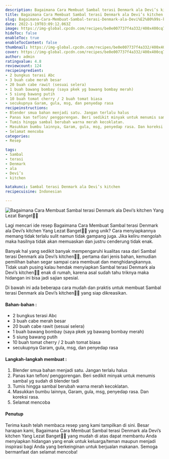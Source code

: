 ```yaml
---
description: Bagaimana Cara Membuat Sambal terasi Denmark ala Devi’s kitchen Yang Lezat Banget"
title: Bagaimana Cara Membuat Sambal terasi Denmark ala Devi’s kitchen Yang Lezat Banget
slug: Bagaimana-Cara-Membuat-Sambal-terasi-Denmark-ala-Devi%E2%80%99s-kitchen-Yang-Lezat-Banget
date: 2022-1-19T03:09:12.063Z
image: https://img-global.cpcdn.com/recipes/be0e007737f4a332/400x400cq70/photo.jpg
hideToc: false
enableToc: true
enableTocContent: false
thumbnail: https://img-global.cpcdn.com/recipes/be0e007737f4a332/400x400cq70/photo.jpg
cover: https://img-global.cpcdn.com/recipes/be0e007737f4a332/400x400cq70/photo.jpg
author: admin
ratingvalue: 4.8
reviewcount: 124
recipeingredient:
- 2 bungkus terasi Abc
- 3 buah cabe merah besar
- 20 buah cabe rawit (sesuai selera)
- 1 buah bawang bombay (saya pkek yg bawang bombay merah)
- 5 siung bawang putih
- 10 buah tomat cherry / 2 buah tomat biasa
- secukupnya Garam, gula, msg, dan penyedap rasa
recipeinstructions:
- Blender smua bahan menjadi satu. Jangan terlalu halus
- Panas kan teflon/ penggorengan. Beri sedikit minyak untuk menumis sambal yg sudah di blender tadi
- Tumis hingga sambal berubah warna merah kecoklatan.
- Masukkan bumbu lainnya, Garam, gula, msg, penyedap rasa. Dan koreksi rasa.
- Selamat mencoba
categories:
- Resep

tags:
- Sambal
- terasi
- Denmark
- ala
- Devi’s
- kitchen

katakunci: Sambal terasi Denmark ala Devi’s kitchen
recipecuisine: Indonesian

---
```


![Bagaimana Cara Membuat Sambal terasi Denmark ala Devi’s kitchen Yang Lezat Banget👩‍🍳](https://img-global.cpcdn.com/recipes/be0e007737f4a332/400x400cq70/photo.jpg)

Lagi mencari ide resep Bagaimana Cara Membuat Sambal terasi Denmark ala Devi’s kitchen Yang Lezat Banget👩‍🍳 yang unik? Cara menyiapkannya memang tidak terlalu sulit namun tidak gampang juga. Jika keliru mengolah maka hasilnya tidak akan memuaskan dan justru cenderung tidak enak.

Banyak hal yang sedikit banyak mempengaruhi kualitas rasa dari Sambal terasi Denmark ala Devi’s kitchen👩‍🍳, pertama dari jenis bahan, kemudian pemilihan bahan segar sampai cara membuat dan menghidangkannya. Tidak usah pusing kalau hendak menyiapkan Sambal terasi Denmark ala Devi’s kitchen👩‍🍳 enak di rumah, karena asal sudah tahu triknya maka hidangan ini bisa jadi sajian spesial.

Di bawah ini ada beberapa cara mudah dan praktis untuk membuat Sambal terasi Denmark ala Devi’s kitchen👩‍🍳 yang siap dikreasikan.

<!--inarticleads1-->

#### Bahan-bahan :

- 2 bungkus terasi Abc
- 3 buah cabe merah besar
- 20 buah cabe rawit (sesuai selera)
- 1 buah bawang bombay (saya pkek yg bawang bombay merah)
- 5 siung bawang putih
- 10 buah tomat cherry / 2 buah tomat biasa
- secukupnya Garam, gula, msg, dan penyedap rasa

<!--inarticleads2-->

#### Langkah-langkah membuat :

1. Blender smua bahan menjadi satu. Jangan terlalu halus
1. Panas kan teflon/ penggorengan. Beri sedikit minyak untuk menumis sambal yg sudah di blender tadi
1. Tumis hingga sambal berubah warna merah kecoklatan.
1. Masukkan bumbu lainnya, Garam, gula, msg, penyedap rasa. Dan koreksi rasa.
1. Selamat mencoba

#### Penutup

Terima kasih telah membaca resep yang kami tampilkan di sini. Besar harapan kami, Bagaimana Cara Membuat Sambal terasi Denmark ala Devi’s kitchen Yang Lezat Banget👩‍🍳 yang mudah di atas dapat membantu Anda menyiapkan hidangan yang enak untuk keluarga/teman maupun menjadi inspirasi bagi Anda yang berkeinginan untuk berjualan makanan. Semoga bermanfaat dan selamat mencoba!